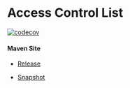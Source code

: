 # Access Control List

[![codecov](https://codecov.io/gh/bremersee/acl/branch/main/graph/badge.svg)](https://codecov.io/gh/bremersee/acl)

#### Maven Site

- [Release](https://bremersee.github.io/acl/index.html)

- [Snapshot](https://nexus.bremersee.org/repository/maven-sites/acl/0.0.1-SNAPSHOT/index.html)

